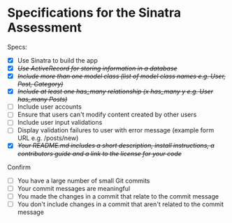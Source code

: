 # Specifications for the Sinatra Assessment

Specs:
- [x] Use Sinatra to build the app
- [X] ~~*Use ActiveRecord for storing information in a database*~~
- [X] ~~*Include more than one model class (list of model class names e.g. User, Post, Category)*~~
- [X] ~~*Include at least one has_many relationship (x has_many y e.g. User has_many Posts)*~~
- [ ] Include user accounts
- [ ] Ensure that users can't modify content created by other users
- [ ] Include user input validations
- [ ] Display validation failures to user with error message (example form URL e.g. /posts/new)
- [X] ~~*Your README.md includes a short description, install instructions, a contributors guide and a link to the license for your code*~~

Confirm
- [ ] You have a large number of small Git commits
- [ ] Your commit messages are meaningful
- [ ] You made the changes in a commit that relate to the commit message
- [ ] You don't include changes in a commit that aren't related to the commit message
